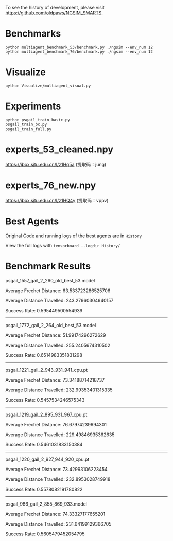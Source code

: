 To see the history of development, please visit https://github.com/oldpaws/NGSIM_SMARTS.

# Benchmarks
```
python multiagent_benchmark_53/benchmark.py ./ngsim --env_num 12
python multiagent_benchmark_76/benchmark.py ./ngsim --env_num 12
```

# Visualize
```
python Visualize/multiagent_visual.py   
```

# Experiments
```
python psgail_train_basic.py
psgail_train_bc.py
psgail_train_full.py
```
# experts_53_cleaned.npy
https://jbox.sjtu.edu.cn/l/z1Hq5a (提取码：jung)

# experts_76_new.npy
https://jbox.sjtu.edu.cn/l/z1HQ4y (提取码：vppv)

# Best Agents
Original Code and running logs of the best agents are in `History`

View the full logs with `tensorboard --logdir History/`

# Benchmark Results
psgail_1557_gail_2_260_old_best_53.model

Average Frechet Distance: 63.533723286525706

Average Distance Travelled: 243.27960304940157

Success Rate: 0.595449500554939

---

psgail_1772_gail_2_264_old_best_53.model

Average Frechet Distance: 51.99174296272629

Average Distance Travelled: 255.2405674310502

Success Rate: 0.6514983351831298

---

psgail_1221_gail_2_943_931_941_cpu.pt

Average Frechet Distance: 73.34188714218737

Average Distance Travelled: 232.99353401315335

Success Rate: 0.5457534246575343

---

psgail_1219_gail_2_895_931_967_cpu.pt

Average Frechet Distance: 76.67974239694301

Average Distance Travelled: 229.49846935362635

Success Rate: 0.5461031833150384

---

psgail_1220_gail_2_927_944_920_cpu.pt

Average Frechet Distance: 73.42993106223454

Average Distance Travelled: 232.8953028749918

Success Rate: 0.5578082191780822

---

psgail_986_gail_2_855_869_933.model

Average Frechet Distance: 74.33327177655201

Average Distance Travelled: 231.64199129366705

Success Rate: 0.5605479452054795
